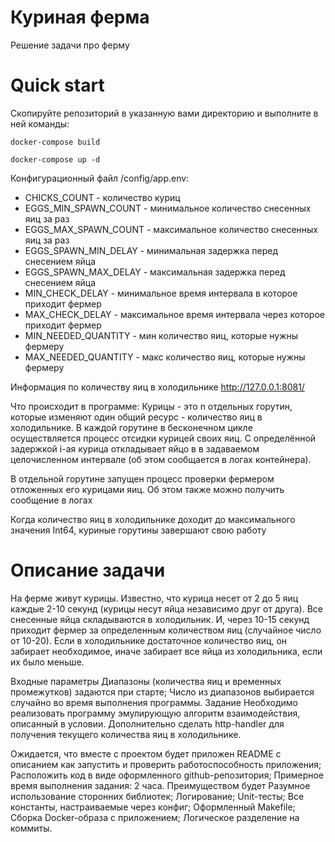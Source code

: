 # Куриная ферма
Решение задачи про ферму


# Quick start #

Скопируйте репозиторий в указанную вами директорию и выполните в ней команды:

` docker-compose build `

` docker-compose up -d `

Конфигурационный файл /config/app.env:

+ CHICKS_COUNT - количество куриц
+ EGGS_MIN_SPAWN_COUNT - минимальное количество снесенных яиц за раз
+ EGGS_MAX_SPAWN_COUNT - максимальное количество снесенных яиц за раз
+ EGGS_SPAWN_MIN_DELAY - минимальная задержка перед снесением яйца
+ EGGS_SPAWN_MAX_DELAY - максимальная задержка перед снесением яйца
+ MIN_CHECK_DELAY - минимальное время интервала в которое приходит фермер
+ MAX_CHECK_DELAY - максимальное время интервала через которое приходит фермер
+ MIN_NEEDED_QUANTITY - мин количество яиц, которые нужны фермеру
+ MAX_NEEDED_QUANTITY - макс количество яиц, которые нужны фермеру

Информация по количеству яиц в холодильнике
http://127.0.0.1:8081/

Что происходит в программе:
Курицы - это n отдельных горутин, которые изменяют один общий ресурс - количество яиц в холодильнике.
В каждой горутине в бесконечном цикле осуществляется процесс отсидки курицей своих яиц. С определённой задержкой i-ая курица откладывает яйцо в в задаваемом целочисленном интервале (об этом сообщается в логах контейнера). 

В отдельной горутине запущен процесс проверки фермером отложенных его курицами яиц. Об этом также можно получить сообщение в логах 

Когда количество яиц в холодильнике доходит до максимального значения Int64, куриные горутины завершают свою работу


# Описание задачи #
На ферме живут курицы. Известно, что курица несет от 2 до 5 яиц каждые 2-10 секунд (курицы несут яйца независимо друг от друга). Все снесенные яйца складываются в холодильник. И, через 10-15 секунд приходит фермер за определенным количеством яиц (случайное число от 10-20). Если в холодильнике достаточное количество яиц, он забирает необходимое, иначе забирает все яйца из холодильника, если их было меньше.

Входные параметры
Диапазоны (количества яиц и временных промежутков) задаются при старте;
Число из диапазонов выбирается случайно во время выполнения программы.
Задание
Необходимо реализовать программу эмулирующую алгоритм взаимодействия, описанный в условии. Дополнительно сделать http-handler для получения текущего количества яиц в холодильнике.

Ожидается, что вместе с проектом будет приложен README с описанием как запустить и проверить работоспособность приложения;
Расположить код в виде оформленного github-репозитория;
Примерное время выполнения задания: 2 часа.
Преимуществом будет
Разумное использование сторонних библиотек;
Логирование;
Unit-тесты;
Все константы, настраиваемые через конфиг;
Оформленный Makefile;
Сборка Docker-образа с приложением;
Логическое разделение на коммиты.
